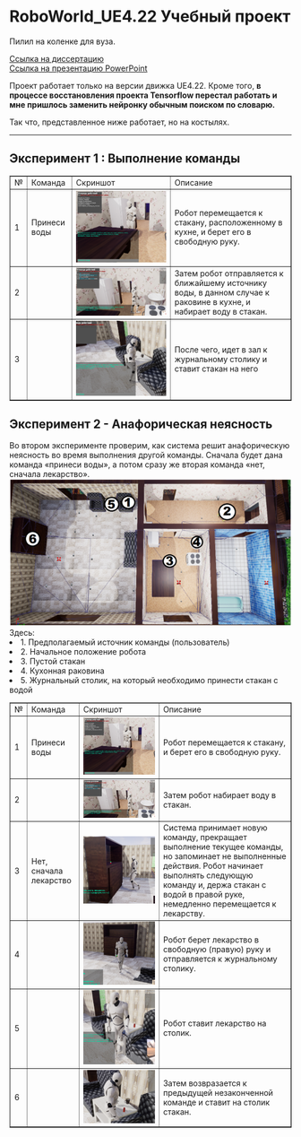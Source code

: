 # RoboWorld_UE4.22 Учебный проект

Пилил на коленке для вуза. 

<a href=https://github.com/Mukudori/RoboWorld_UE4.22/blob/master/Docs/Thesis.docx> Ссылка на диссертацию </a> <br>
<a href=https://github.com/Mukudori/RoboWorld_UE4.22/blob/master/Docs/Presenration.pptx> Ссылка на презентацию PowerPoint </a>

Проект работает только на версии движка UE4.22. Кроме того, <b>в процессе восстановления проекта Tensorflow перестал работать и мне пришлось заменить нейронку обычным поиском по словарю. </b>

Так что, представленное ниже работает, но на костылях. 


****
<h2> Эксперимент 1 : Выполнение команды </h2>

<table class=MsoTableGrid border=1 cellspacing=0 cellpadding=0>
  <tr>
   <td> № </td>
   <td> Команда </td>
   <td> Скриншот </td>
   <td> Описание </td>
 </tr>
 <tr>
   <td> 1 </td>
   <td> Принеси воды </td>
   <td> <img src=https://github.com/Mukudori/RoboWorld_UE4.22/blob/master/Docs/1_1.png></td>
   <td> Робот перемещается к стакану, расположенному в кухне, и берет его в свободную руку. </td>
 </tr>
  <tr>
   <td> 2 </td>
   <td>  </td>
   <td> <img src=https://github.com/Mukudori/RoboWorld_UE4.22/blob/master/Docs/1_2.png></td>
   <td> Затем робот отправляется к ближайшему источнику воды, в данном случае к раковине в кухне, и набирает воду в стакан. </td>
 </tr>
  
  <tr>
   <td> 3 </td>
   <td>  </td>
   <td> <img src=https://github.com/Mukudori/RoboWorld_UE4.22/blob/master/Docs/1_3.png></td>
   <td> После чего, идет в зал к журнальному столику и ставит стакан на него </td>
 </tr>
  
</table>

<h2> Эксперимент 2 - Анафорическая неясность </h2>
Во втором эксперименте проверим, как система решит анафорическую неясность во время выполнения другой команды. Сначала будет дана команда «принеси воды», а потом сразу же вторая команда «нет, сначала лекарство».  
  <img src=https://github.com/Mukudori/RoboWorld_UE4.22/blob/master/Docs/2.png>
 Здесь:
<li>1.	Предполагаемый источник команды (пользователь)</li>
<li>2.	Начальное положение робота</li>
<li>3.	Пустой стакан</li>
<li>4.	Кухонная раковина</li>
<li>5.	Журнальный столик, на который необходимо принести стакан с водой</li>

<table class=MsoTableGrid border=1 cellspacing=0 cellpadding=0>
  <tr>
   <td> № </td>
   <td> Команда </td>
   <td> Скриншот </td>
   <td> Описание </td>
 </tr>
  <tr>
   <td> 1 </td>
   <td> Принеси воды </td>
   <td> <img src=https://github.com/Mukudori/RoboWorld_UE4.22/blob/master/Docs/3_1.png> </td>
   <td> Робот перемещается к стакану, и берет его в свободную руку. </td>
 </tr>
  
  <tr>
   <td> 2 </td>
   <td>   </td>
   <td> <img src=https://github.com/Mukudori/RoboWorld_UE4.22/blob/master/Docs/3_2.png> </td>
   <td> Затем робот набирает воду в стакан. </td>
 </tr>
 
 <tr>
   <td> 3 </td>
   <td>Нет, сначала лекарство  </td>
   <td> <img src=https://github.com/Mukudori/RoboWorld_UE4.22/blob/master/Docs/3_3.png> </td>
   <td> Система принимает новую команду, прекращает выполнение текущее команды, но запоминает не выполненные действия. Робот начинает выполнять следующую команду и, держа стакан с водой в правой руке, немедленно перемещается к лекарству. </td>
 </tr>
 
 <tr>
   <td> 4 </td>
   <td>  </td>
   <td> <img src=https://github.com/Mukudori/RoboWorld_UE4.22/blob/master/Docs/3_4.png> </td>
   <td> Робот берет лекарство в свободную (правую) руку и отправляется к журнальному столику.   </td>
 </tr>
 
 <tr>
   <td> 5 </td>
   <td>  </td>
   <td> <img src=https://github.com/Mukudori/RoboWorld_UE4.22/blob/master/Docs/3_5.png> </td>
   <td> Робот ставит лекарство на столик.    </td>
 </tr>
 
  <tr>
   <td> 6 </td>
   <td>  </td>
   <td> <img src=https://github.com/Mukudori/RoboWorld_UE4.22/blob/master/Docs/3_6.png> </td>
   <td> Затем возвразается к предыдущей незаконченной команде и ставит на столик стакан.    </td>
 </tr>
 </table>

